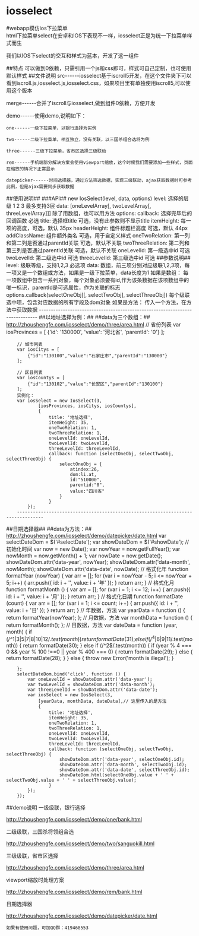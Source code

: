 # iosselect
#webapp模仿ios下拉菜单  
html下拉菜单select在安卓和IOS下表现不一样，iosselect正是为统一下拉菜单样式而生

我们以IOS下select的交互和样式为蓝本，开发了这一组件

##特点
可以做到0依赖，只需引用一个js和css即可，样式可自己定制，也可使用默认样式
##文件说明
src------iosselect基于iscroll5开发，在这个文件夹下可以看到iscroll.js,iosselect.js,iosselect.css，如果项目里有单独使用iscroll5,可以使用这个版本

merge------合并了iscroll与iosselect,做到组件0依赖，方便开发

demo------使用demo,说明如下：

    one------一级下拉菜单，以银行选择为实例
    
    two------二级下拉菜单，相互独立，没有关联，以三国杀组合选将为例
    
    three------三级下拉菜单，省市区选择三级联动
    
    rem------手机端部分解决方案会使用viewport缩放，这个时候我们需要添加一些样式，页面在缩放的情况下正常显示
    
    datepicker------时间选择器，通过方法筛选数据，实现三级联动，ajax获取数据时可参考此例，但是ajax需要同步获取数据
##使用说明##
###API##
	    new IosSelect(level, data, options)
	    level: 选择的层级 1 2 3 最多支持3层
		data: [oneLevelArray[, twoLevelArray[, threeLevelArray]]] 除了用数组，也可以用方法
		options:
		     callback: 选择完毕后的回调函数 必选
		     title: 选择框title  可选，没有此参数则不显示title
		     itemHeight: 每一项的高度，可选，默认 35px
		     headerHeight: 组件标题栏高度 可选，默认 44px
		     addClassName: 组件额外类名 可选，用于自定义样式
		     oneTwoRelation: 第一列和第二列是否通过parentId关联 可选，默认不关联
		     twoThreeRelation: 第二列和第三列是否通过parentId关联 可选，默认不关联
		     oneLevelId: 第一级选中id 可选
		     twoLevelId: 第二级选中id 可选
		     threeLevelId: 第三级选中id 可选
##参数说明##
		level: 级联等级，支持1,2,3 必选项
		data: 数组，前三项分别对应级联1,2,3项，每一项又是一个数组或方法，如果是一级下拉菜单，data长度为1
		    如果是数组：
		        每一项数组中包含一系列对象，每个对象必须要有id,作为该条数据在该项数组中的唯一标识，parentId是可选属性，作为关联的标志
		options.callback(selectOneObj[[, selectTwoObj], selectThreeObj]) 每个级联选中项，包含对应数据的所有字段及dom对象
		    如果是方法：
		    传入一个方法，在方法中获取数据
	    -----------------------------------------------------------------------------
##以地址选择为例：##
##data为三个数组：##
http://zhoushengfe.com/iosselect/demo/three/area.html
	    // 省份列表
	    var iosProvinces = [
	        {'id': '130000', 'value': '河北省', 'parentId': '0'}
	    ];
	
	    // 城市列表
	    var iosCitys = [
	        {"id":"130100","value":"石家庄市","parentId":"130000"}
	    ];
	
	    // 区县列表
	    var iosCountys = [
	        {"id":"130102","value":"长安区","parentId":"130100"}
	    ];
	    实例化：
	    var iosSelect = new IosSelect(3, 
	            [iosProvinces, iosCitys, iosCountys],
	            {
	                title: '地址选择',
	                itemHeight: 35,
	                oneTwoRelation: 1,
	                twoThreeRelation: 1,
	                oneLevelId: oneLevelId,
	                twoLevelId: twoLevelId,
	                threeLevelId: threeLevelId,
	                callback: function (selectOneObj, selectTwoObj, selectThreeObj) {
	                    selectOneObj = {
	                        atindex:26,
	                        dom:li.at,
	                        id:"510000",
	                        parentid:"0",
	                        value:"四川省"
	                    }
	                }
	        });
	    --------------------------------------------------------------------------------
##日期选择器##
##data为方法：##
http://zhoushengfe.com/iosselect/demo/datepicker/date.html
	    var selectDateDom = $('#selectDate');
	    var showDateDom = $('#showDate');
	    // 初始化时间
	    var now = new Date();
	    var nowYear = now.getFullYear();
	    var nowMonth = now.getMonth() + 1;
	    var nowDate = now.getDate();
	    showDateDom.attr('data-year', nowYear);
	    showDateDom.attr('data-month', nowMonth);
	    showDateDom.attr('data-date', nowDate);
	    // 格式化年
	    function formatYear (nowYear) {
	        var arr = [];
	        for (var i = nowYear - 5; i <= nowYear + 5; i++) {
	            arr.push({
	                id: i + '',
	                value: i + '年'
	            });
	        }
	        return arr;
	    }
	    // 格式化月
	    function formatMonth () {
	        var arr = [];
	        for (var i = 1; i <= 12; i++) {
	            arr.push({
	                id: i + '',
	                value: i + '月'
	            });
	        }
	        return arr;
	    }
	    // 格式化日期
	    function formatDate (count) {
	        var arr = [];
	        for (var i = 1; i <= count; i++) {
	            arr.push({
	                id: i + '',
	                value: i + '日'
	            });
	        }
	        return arr;
	    }
	    // 年数据，方法
	    var yearData = function () {
	        return formatYear(nowYear);
	    };
	    // 月数据，方法
	    var monthData = function () {
	        return formatMonth();
	    };
	    // 日数据，方法
	    var dateData = function (year, month) {
	        if (/^1|3|5|7|8|10|12$/.test(month)) {
	            return formatDate(31);
	        }
	        else if (/^4|6|9|11$/.test(month)) {
	            return formatDate(30);
	        }
	        else if (/^2$/.test(month)) {
	            if (year % 4 === 0 && year % 100 !==0 || year % 400 === 0) {
	                return formatDate(29);
	            }
	            else {
	                return formatDate(28);
	            }
	        }
	        else {
	            throw new Error('month is illegal');
	        }
	        
	    };
	    selectDateDom.bind('click', function () {
	        var oneLevelId = showDateDom.attr('data-year');
	        var twoLevelId = showDateDom.attr('data-month');
	        var threeLevelId = showDateDom.attr('data-date');
	        var iosSelect = new IosSelect(3, 
	            [yearData, monthData, dateData],// 这里传入的是方法
	            {
	                title: '地址选择',
	                itemHeight: 35,
	                oneTwoRelation: 1,
	                twoThreeRelation: 1,
	                oneLevelId: oneLevelId,
	                twoLevelId: twoLevelId,
	                threeLevelId: threeLevelId,
	                callback: function (selectOneObj, selectTwoObj, selectThreeObj) {
	                    showDateDom.attr('data-year', selectOneObj.id);
	                    showDateDom.attr('data-month', selectTwoObj.id);
	                    showDateDom.attr('data-date', selectThreeObj.id);
	                    showDateDom.html(selectOneObj.value + ' ' + selectTwoObj.value + ' ' + selectThreeObj.value);
	                }
	        });
	    });
##demo说明
一级级联，银行选择

http://zhoushengfe.com/iosselect/demo/one/bank.html

二级级联，三国杀将领组合选

http://zhoushengfe.com/iosselect/demo/two/sanguokill.html

三级级联，省市区选择

http://zhoushengfe.com/iosselect/demo/three/area.html

viewport缩放时处理方案

http://zhoushengfe.com/iosselect/demo/rem/bank.html

日期选择器

http://zhoushengfe.com/iosselect/demo/datepicker/date.html
    
    
    如果有使用问题，可加QQ群：419468553
